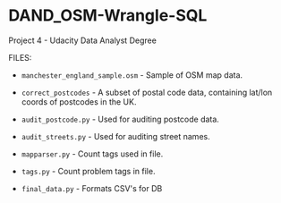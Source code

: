 # DAND_OSM-Wrangle-SQL
Project 4 - Udacity Data Analyst Degree

FILES:

* ```manchester_england_sample.osm``` - Sample of OSM map data.

* ```correct_postcodes``` - A subset of postal code data, containing lat/lon coords of postcodes in the UK.

* ```audit_postcode.py``` - Used for auditing postcode data.

* ```audit_streets.py``` - Used for auditing street names.

* ```mapparser.py``` - Count tags used in file.

* ```tags.py``` - Count problem tags in file.

* ```final_data.py``` - Formats CSV's for DB
